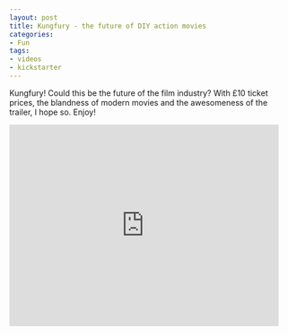 ```yaml
---
layout: post
title: Kungfury - the future of DIY action movies 
categories:
- Fun
tags:
- videos
- kickstarter
---
```


Kungfury! Could this be the future of the film industry?
With £10 ticket prices, the blandness of modern movies and the 
awesomeness of the trailer, I hope so. Enjoy!
<iframe width="480" height="360" src="http://www.kickstarter.com/projects/kungfury/kung-fury/widget/video.html" frameborder="0" scrolling="no"> </iframe>
